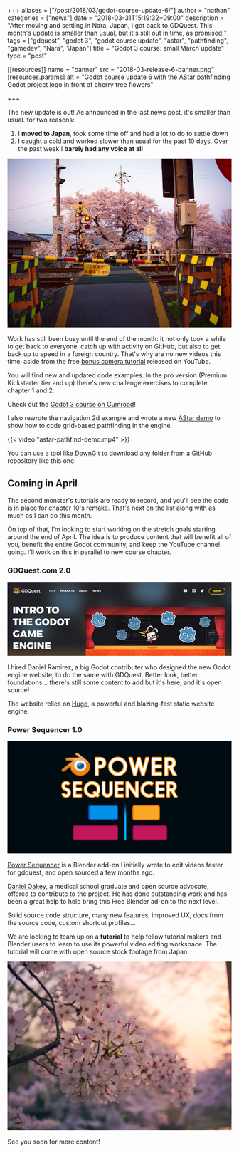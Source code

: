 +++
aliases = ["/post/2018/03/godot-course-update-6/"]
author = "nathan"
categories = ["news"]
date = "2018-03-31T15:19:32+09:00"
description = "After moving and settling in Nara, Japan, I got back to GDQuest. This month's update is smaller than usual, but it's still out in time, as promised!"
tags = ["gdquest", "godot 3", "godot course update", "astar", "pathfinding", "gamedev", "Nara", "Japan"]
title = "Godot 3 course: small March update"
type = "post"

[[resources]]
  name = "banner"
  src = "2018-03-release-6-banner.png"
  [resources.params]
    alt = "Godot course update 6 with the AStar pathfinding Godot project logo in front of cherry tree flowers"

+++

The new update is out! As announced in the last news post, it's smaller than usual. for two reasons:

1. I **moved to Japan**, took some time off and had a lot to do to settle down
1. I caught a cold and worked slower than usual for the past 10 days. Over the past week I **barely had any voice at all**

![](move-to-japan.jpg)

Work has still been busy until the end of the month: it not only took a while to get back to everyone, catch up with activity on GitHub, but also to get back up to speed in a foreign country. That's why are no new videos this time, aside from the free [bonus camera tutorial](//www.youtube.com/watch?v=lNNO-Gh5j78) released on YouTube.

You will find new and updated code examples. In the pro version (Premium Kickstarter tier and up) there's new challenge exercises to complete chapter 1 and 2.

Check out the [Godot 3 course on Gumroad](//gumroad.com/gdquest)!

I also rewrote the navigation 2d example and wrote a new [AStar demo](//github.com/GDQuest/Godot-engine-tutorial-demos/tree/master/2018/03-30-astar-pathfinding) to show how to code grid-based pathfinding in the engine.

{{< video "astar-pathfind-demo.mp4" >}}

You can use a tool like [DownGit](//minhaskamal.github.io/DownGit/#/home) to download any folder from a GitHub repository like this one.

## Coming in April

The second monster's tutorials are ready to record, and you'll see the code is in place for chapter 10's remake. That's next on the list along with as much as I can do this month.

On top of that, I’m looking to start working on the stretch goals starting around the end of April. The idea is to produce content that will benefit all of you, benefit the entire Godot community, and keep the YouTube channel going. I'll work on this in parallel to new course chapter.

### GDQuest.com 2.0

![](gdquest-v2.jpg)

I hired Daniel Ramirez, a big Godot contributer who designed the new Godot engine website, to do the same with GDQuest. Better look, better foundations... there's still some content to add but it's here, and it's open source!

The website relies on [Hugo](//gohugo.io/), a powerful and blazing-fast static website engine.

### Power Sequencer 1.0

![Power Sequencer banner](power-sequencer-banner.png)

[Power Sequencer](//github.com/GDQuest/Blender-power-sequencer/) is a Blender add-on I initially wrote to edit videos faster for gdquest, and open sourced a few months ago.

[Daniel Oakey](//github.com/doakey3/), a medical school graduate and open source advocate, offered to contribute to the project. He has done outstanding work and has been a great help to help bring this Free Blender ad-on to the next level.

Solid source code structure, many new features, improved UX, docs from the source code, custom shortcut profiles...

We are looking to team up on a **tutorial** to help fellow tutorial makers and Blender users to learn to use its powerful video editing workspace. The tutorial will come with open source stock footage from Japan

![](./cherry-blossom-trees.jpg)

See you soon for more content!
